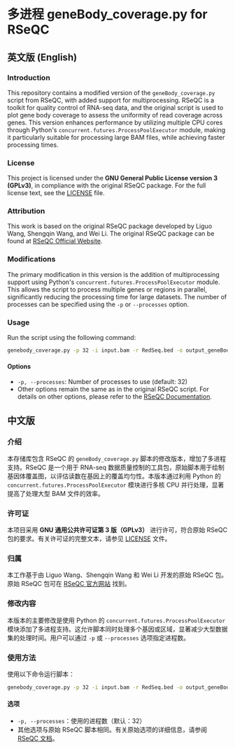 # 多进程 geneBody_coverage.py for RSeQC

## 英文版 (English)

### Introduction

This repository contains a modified version of the `geneBody_coverage.py` script from RSeQC, with added support for multiprocessing. RSeQC is a toolkit for quality control of RNA-seq data, and the original script is used to plot gene body coverage to assess the uniformity of read coverage across genes. This version enhances performance by utilizing multiple CPU cores through Python's `concurrent.futures.ProcessPoolExecutor` module, making it particularly suitable for processing large BAM files, while achieving faster processing times.

### License

This project is licensed under the **GNU General Public License version 3 (GPLv3)**, in compliance with the original RSeQC package. For the full license text, see the [LICENSE](LICENSE) file.

### Attribution

This work is based on the original RSeQC package developed by Liguo Wang, Shengqin Wang, and Wei Li. The original RSeQC package can be found at [RSeQC Official Website](https://rseqc.sourceforge.net/).

### Modifications

The primary modification in this version is the addition of multiprocessing support using Python's `concurrent.futures.ProcessPoolExecutor` module. This allows the script to process multiple genes or regions in parallel, significantly reducing the processing time for large datasets. The number of processes can be specified using the `-p` or `--processes` option.

### Usage

Run the script using the following command:

```bash
genebody_coverage.py -p 32 -i input.bam -r RedSeq.bed -o output_geneBody_coverage
```

#### Options

- `-p, --processes`: Number of processes to use (default: 32)
- Other options remain the same as in the original RSeQC script. For details on other options, please refer to the [RSeQC Documentation](https://rseqc.sourceforge.net/#gene-body-coverage).


## 中文版

### 介绍

本存储库包含 RSeQC 的 `geneBody_coverage.py` 脚本的修改版本，增加了多进程支持。RSeQC 是一个用于 RNA-seq 数据质量控制的工具包，原始脚本用于绘制基因体覆盖图，以评估读数在基因上的覆盖均匀性。本版本通过利用 Python 的 `concurrent.futures.ProcessPoolExecutor` 模块进行多核 CPU 并行处理，显著提高了处理大型 BAM 文件的效率。

### 许可证

本项目采用 **GNU 通用公共许可证第 3 版（GPLv3）** 进行许可，符合原始 RSeQC 包的要求。有关许可证的完整文本，请参见 [LICENSE](LICENSE) 文件。

### 归属

本工作基于由 Liguo Wang、Shengqin Wang 和 Wei Li 开发的原始 RSeQC 包。原始 RSeQC 包可在 [RSeQC 官方网站](https://rseqc.sourceforge.net/) 找到。

### 修改内容

本版本的主要修改是使用 Python 的 `concurrent.futures.ProcessPoolExecutor` 模块添加了多进程支持。这允许脚本同时处理多个基因或区域，显著减少大型数据集的处理时间。用户可以通过 `-p` 或 `--processes` 选项指定进程数。

### 使用方法

使用以下命令运行脚本：

```bash
genebody_coverage.py -p 32 -i input.bam -r RedSeq.bed -o output_geneBody_coverage
```

#### 选项

- `-p, --processes`：使用的进程数（默认：32）
- 其他选项与原始 RSeQC 脚本相同。有关原始选项的详细信息，请参阅 [RSeQC 文档](https://rseqc.sourceforge.net/#gene-body-coverage)。


